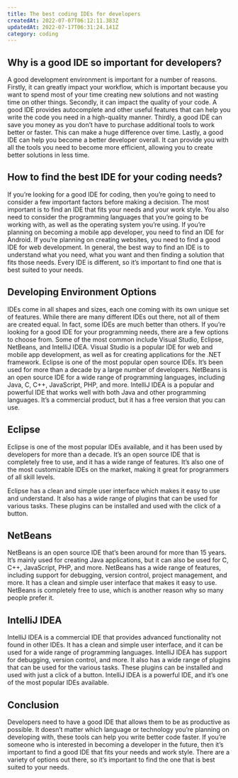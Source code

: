 ```yaml
---
title: The best coding IDEs for developers
createdAt: 2022-07-07T06:12:11.383Z
updatedAt: 2022-07-17T06:31:24.141Z
category: coding
---
```


## Why is a good IDE so important for developers?

A good development environment is important for a number of reasons. Firstly, it can greatly impact your workflow, which is important because you want to spend most of your time creating new solutions and not wasting time on other things. Secondly, it can impact the quality of your code. A good IDE provides autocomplete and other useful features that can help you write the code you need in a high-quality manner. Thirdly, a good IDE can save you money as you don’t have to purchase additional tools to work better or faster. This can make a huge difference over time. Lastly, a good IDE can help you become a better developer overall. It can provide you with all the tools you need to become more efficient, allowing you to create better solutions in less time.

## How to find the best IDE for your coding needs?

If you’re looking for a good IDE for coding, then you’re going to need to consider a few important factors before making a decision. The most important is to find an IDE that fits your needs and your work style. You also need to consider the programming languages that you’re going to be working with, as well as the operating system you’re using. If you’re planning on becoming a mobile app developer, you need to find an IDE for Android. If you’re planning on creating websites, you need to find a good IDE for web development. In general, the best way to find an IDE is to understand what you need, what you want and then finding a solution that fits those needs. Every IDE is different, so it’s important to find one that is best suited to your needs.

## Developing Environment Options

IDEs come in all shapes and sizes, each one coming with its own unique set of features. While there are many different IDEs out there, not all of them are created equal. In fact, some IDEs are much better than others. If you’re looking for a good IDE for your programming needs, there are a few options to choose from. Some of the most common include Visual Studio, Eclipse, NetBeans, and IntelliJ IDEA. Visual Studio is a popular IDE for web and mobile app development, as well as for creating applications for the .NET framework. Eclipse is one of the most popular open source IDEs. It’s been used for more than a decade by a large number of developers. NetBeans is an open source IDE for a wide range of programming languages, including Java, C, C++, JavaScript, PHP, and more. IntelliJ IDEA is a popular and powerful IDE that works well with both Java and other programming languages. It’s a commercial product, but it has a free version that you can use.

## Eclipse

Eclipse is one of the most popular IDEs available, and it has been used by developers for more than a decade. It’s an open source IDE that is completely free to use, and it has a wide range of features. It’s also one of the most customizable IDEs on the market, making it great for programmers of all skill levels.

Eclipse has a clean and simple user interface which makes it easy to use and understand. It also has a wide range of plugins that can be used for various tasks. These plugins can be installed and used with the click of a button.

## NetBeans

NetBeans is an open source IDE that’s been around for more than 15 years. It’s mainly used for creating Java applications, but it can also be used for C, C++, JavaScript, PHP, and more. NetBeans has a wide range of features, including support for debugging, version control, project management, and more. It has a clean and simple user interface that makes it easy to use. NetBeans is completely free to use, which is another reason why so many people prefer it. 

## IntelliJ IDEA

IntelliJ IDEA is a commercial IDE that provides advanced functionality not found in other IDEs. It has a clean and simple user interface, and it can be used for a wide range of programming languages. IntelliJ IDEA has support for debugging, version control, and more. It also has a wide range of plugins that can be used for the various tasks. These plugins can be installed and used with just a click of a button. IntelliJ IDEA is a powerful IDE, and it’s one of the most popular IDEs available.

## Conclusion

Developers need to have a good IDE that allows them to be as productive as possible. It doesn’t matter which language or technology you’re planning on developing with, these tools can help you write better code faster. If you’re someone who is interested in becoming a developer in the future, then it’s important to find a good IDE that fits your needs and work style. There are a variety of options out there, so it’s important to find the one that is best suited to your needs.
